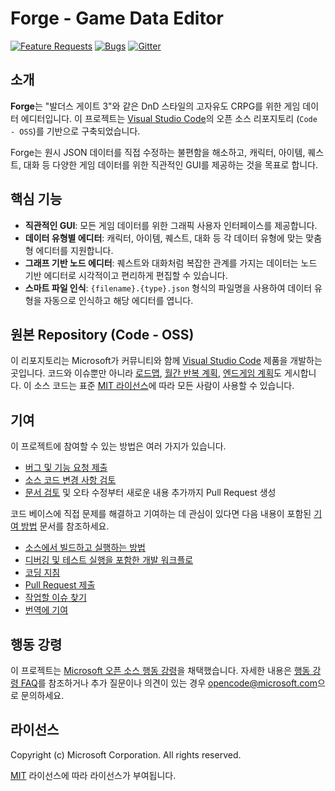 # Forge - Game Data Editor

[![Feature Requests](https://img.shields.io/github/issues/microsoft/vscode/feature-request.svg)](https://github.com/microsoft/vscode/issues?q=is%3Aopen+is%3Aissue+label%3Afeature-request+sort%3Areactions-%2B1-desc)
[![Bugs](https://img.shields.io/github/issues/microsoft/vscode/bug.svg)](https://github.com/microsoft/vscode/issues?utf8=✓&q=is%3Aissue+is%3Aopen+label%3Abug)
[![Gitter](https://img.shields.io/badge/chat-on%20gitter-yellow.svg)](https://gitter.im/Microsoft/vscode)

## 소개

**Forge**는 "발더스 게이트 3"와 같은 DnD 스타일의 고자유도 CRPG를 위한 게임 데이터 에디터입니다. 이 프로젝트는 [Visual Studio Code](https://code.visualstudio.com)의 오픈 소스 리포지토리 (`Code - OSS`)를 기반으로 구축되었습니다.

Forge는 원시 JSON 데이터를 직접 수정하는 불편함을 해소하고, 캐릭터, 아이템, 퀘스트, 대화 등 다양한 게임 데이터를 위한 직관적인 GUI를 제공하는 것을 목표로 합니다.

## 핵심 기능

- **직관적인 GUI**: 모든 게임 데이터를 위한 그래픽 사용자 인터페이스를 제공합니다.
- **데이터 유형별 에디터**: 캐릭터, 아이템, 퀘스트, 대화 등 각 데이터 유형에 맞는 맞춤형 에디터를 지원합니다.
- **그래프 기반 노드 에디터**: 퀘스트와 대화처럼 복잡한 관계를 가지는 데이터는 노드 기반 에디터로 시각적이고 편리하게 편집할 수 있습니다.
- **스마트 파일 인식**: `{filename}.{type}.json` 형식의 파일명을 사용하여 데이터 유형을 자동으로 인식하고 해당 에디터를 엽니다.

## 원본 Repository (Code - OSS)

이 리포지토리는 Microsoft가 커뮤니티와 함께 [Visual Studio Code](https://code.visualstudio.com) 제품을 개발하는 곳입니다. 코드와 이슈뿐만 아니라 [로드맵](https://github.com/microsoft/vscode/wiki/Roadmap), [월간 반복 계획](https://github.com/microsoft/vscode/wiki/Iteration-Plans), [엔드게임 계획](https://github.com/microsoft/vscode/wiki/Running-the-Endgame)도 게시합니다. 이 소스 코드는 표준 [MIT 라이선스](https://github.com/microsoft/vscode/blob/main/LICENSE.txt)에 따라 모든 사람이 사용할 수 있습니다.

## 기여

이 프로젝트에 참여할 수 있는 방법은 여러 가지가 있습니다.

* [버그 및 기능 요청 제출](https://github.com/microsoft/vscode/issues)
* [소스 코드 변경 사항 검토](https://github.com/microsoft/vscode/pulls)
* [문서 검토](https://github.com/microsoft/vscode-docs) 및 오타 수정부터 새로운 내용 추가까지 Pull Request 생성

코드 베이스에 직접 문제를 해결하고 기여하는 데 관심이 있다면 다음 내용이 포함된 [기여 방법](https://github.com/microsoft/vscode/wiki/How-to-Contribute) 문서를 참조하세요.

* [소스에서 빌드하고 실행하는 방법](https://github.com/microsoft/vscode/wiki/How-to-Contribute)
* [디버깅 및 테스트 실행을 포함한 개발 워크플로](https://github.com/microsoft/vscode/wiki/How-to-Contribute#debugging)
* [코딩 지침](https://github.com/microsoft/vscode/wiki/Coding-Guidelines)
* [Pull Request 제출](https://github.com/microsoft/vscode/wiki/How-to-Contribute#pull-requests)
* [작업할 이슈 찾기](https://github.com/microsoft/vscode/wiki/How-to-Contribute#where-to-contribute)
* [번역에 기여](https://aka.ms/vscodeloc)

## 행동 강령

이 프로젝트는 [Microsoft 오픈 소스 행동 강령](https://opensource.microsoft.com/codeofconduct/)을 채택했습니다. 자세한 내용은 [행동 강령 FAQ](https://opensource.microsoft.com/codeofconduct/faq/)를 참조하거나 추가 질문이나 의견이 있는 경우 [opencode@microsoft.com](mailto:opencode@microsoft.com)으로 문의하세요.

## 라이선스

Copyright (c) Microsoft Corporation. All rights reserved.

[MIT](LICENSE.txt) 라이선스에 따라 라이선스가 부여됩니다.
